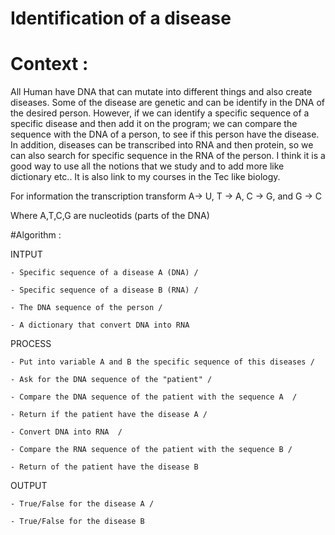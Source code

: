 # Identification of a disease

# Context :

All Human have DNA that can mutate into different things and also create diseases. Some of the disease are genetic and can be identify in the DNA of the desired person. 
However, if we can identify a specific sequence of a specific disease and then add it on the program; we can compare the sequence with the DNA of a person, to see if this person have the disease. 
In addition, diseases can be transcribed into RNA and then protein, so we can also search for specific sequence in the RNA of the person.
I think it is a good way to use all the notions that we study and to add more like dictionary etc.. It is also link to my courses in the Tec like biology.

For information the transcription transform A-> U,   T -> A,   C -> G,  and  G -> C

Where A,T,C,G are nucleotids (parts of the DNA)


#Algorithm :

  INTPUT
  
    - Specific sequence of a disease A (DNA) /
    
    - Specific sequence of a disease B (RNA) /
    
    - The DNA sequence of the person /
    
    - A dictionary that convert DNA into RNA


  PROCESS
  
    - Put into variable A and B the specific sequence of this diseases /
    
    - Ask for the DNA sequence of the "patient" /
    
    - Compare the DNA sequence of the patient with the sequence A  /
    
    - Return if the patient have the disease A /
    
    - Convert DNA into RNA  /
    
    - Compare the RNA sequence of the patient with the sequence B /
    
    - Return of the patient have the disease B

    
  OUTPUT
  
    - True/False for the disease A /
    
    - True/False for the disease B
